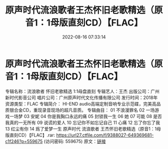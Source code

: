﻿---
title: 原声时代流浪歌者王杰怀旧老歌精选（原音1：1母版直刻CD）【FLAC】
date: 2022-08-16 07:33:14
categories: WAV车载音乐、镜像
tags: 华语中文
---
# 原声时代流浪歌者王杰怀旧老歌精选（原音1：1母版直刻CD）【FLAC】

专辑名称：流浪歌者 怀旧老歌精选 1:1母盘直刻
专辑艺人：王杰
出版公司：广州新时代影音公司
唱片公司：广州原声时代文化传播有限公司
发行时间：2018年
资源类型：FLAC
专辑简介：
HI-END audio高端定制音响专业示范碟，完美高品质银合金CD，重现录音现场的超凡音质。
专辑曲目：
01 不浪漫罪名
02 一场游戏一场梦
03 安妮
04 你是我胸口永远的痛
05 封锁我一生
06 她
07 可能
08 是否我真的一无所有
09 说谎的爱人
10 忘记你不如忘记自己
11 心痛
12 忘了你忘了我
13 红尘有你
14 爲了爱梦一生
原声时代 流浪歌者 王杰怀旧老歌精选（原音1：1母版直刻CD）【FLAC】.rar: https://url27.ctfile.com/f/9388027-649369681-c1f246?p=559675
(访问密码: 559675)
原文：[链接](https://blog.sina.com.cn/s/blog_1647c7e7601030yvw.html)